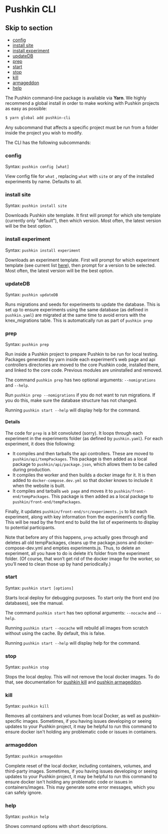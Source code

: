 # Pushkin CLI

## Skip to section

* [config](pushkin-cli.md#config)
* [install site](pushkin-cli.md#install-site)
* [install experiment](pushkin-cli.md#install-experiment)
* [updateDB](pushkin-cli.md#updatedb)
* [prep](pushkin-cli.md#prep)
* [start](pushkin-cli.md#start)
* [stop](pushkin-cli.md#stop)
* [kill](pushkin-cli.md#kill)
* [armageddon](pushkin-cli.md#armageddon)
* [help](pushkin-cli.md#help)

The Pushkin command-line package is available via **Yarn**. We highly recommend a global install in order to make working with Pushkin projects as easy as possible:

```bash
$ yarn global add pushkin-cli
```

Any subcommand that affects a specific project must be run from a folder inside the project you wish to modify.

The CLI has the following subcommands:

### config

Syntax: `pushkin config [what]`

View config file for `what` , replacing `what` with `site` or any of the installed experiments by name. Defaults to all.

### install site

Syntax: `pushkin install site`

Downloads Pushkin site template. It first will prompt for which site template \(currently only "default"\), then which version. Most often, the latest version will be the best option.

### install experiment

Syntax: `pushkin install experiment`

Downloads an experiment template. First will prompt for which experiment template \(see current list [here](modifying-experiment-templates/#current-templates)\), then prompt for a version to be selected. Most often, the latest version will be the best option.

### updateDB

Syntax: `pushkin updateDB`

Runs migrations and seeds for experiments to update the database. This is set up to ensure experiments using the same database \(as defined in `pushkin.yaml`\) are migrated at the same time to avoid errors with the knex\_migrations table. This is automatically run as part of `pushkin prep`

### prep

Syntax: `pushkin prep`

Run inside a Pushkin project to prepare Pushkin to be run for local testing. Packages generated by yarn inside each experiment’s web page and api controllers directories are moved to the core Pushkin code, installed there, and linked to the core code. Previous modules are uninstalled and removed.

The command `pushkin prep` has two optional arguments: `--nomigrations` and `--help`.

Run `pushkin prep --nomigrations` if you do not want to run migrations. If you do this, make sure the database structure has not changed.

Running `pushkin start --help` will display help for the command.

#### Details

The code for `prep` is a bit convoluted \(sorry\). It loops through each experiment in the experiments folder \(as defined by `pushkin.yaml`\). For each experiment, it does thie following:

* It compiles and then tarballs the api controllers. These are moved to `pushkin/api/tempPackages`. This package is then added as a local package to `pushkin/api/package.json`, which allows them to be called during production.
* It compiles the worker and then builds a docker image for it. It is then added to `docker-compose.dev.yml` so that docker knows to include it when the website is built.
* It compiles and tarballs `web page` and moves it to `pushkin/front-end/tempPackages`. This package is then added as a local package to `pushkin/front-end/tempPackages`.

Finally, it updates `pushkin/front-end/src/experiments.js` to list each experiment, along with key information from the experiment’s config file. This will be read by the front end to build the list of experiments to display to potential participants.

Note that before any of this happens, `prep` actually goes through and deletes all old tempPackages, cleans up the package.jsons and docker-compose-dev.yml and empties experiments.js. Thus, to delete an experiment, all you have to do is delete it’s folder from the experiment folder. \(Of course, that won’t get rid of the docker image for the worker, so you’ll need to clean those up by hand periodically.\)

### start

Syntax: `pushkin start [options]`

Starts local deploy for debugging purposes. To start only the front end \(no databases\), see the manual.

The command `pushkin start` has two optional arguments: `--nocache` and `--help`.

Running `pushkin start --nocache` will rebuild all images from scratch without using the cache. By default, this is false.

Running `pushkin start --help` will display help for the command.

### stop

Syntax: `pushkin stop`

Stops the local deploy. This will not remove the local docker images. To do that, see documentation for [pushkin kill](pushkin-cli.md#kill) and [pushkin armageddon](pushkin-cli.md#armageddon).

### kill

Syntax: `pushkin kill`

Removes all containers and volumes from local Docker, as well as pushkin-specific images. Sometimes, if you having issues developing or seeing updates to your Pushkin project, it may be helpful to run this command to ensure docker isn't holding any problematic code or issues in containers.

### armageddon

Syntax: `pushkin armageddon`

Complete reset of the local docker, including containers, volumes, and third-party images. Sometimes, if you having issues developing or seeing updates to your Pushkin project, it may be helpful to run this command to ensure docker isn't holding any problematic code or issues in containers/images. This may generate some error messages, which you can safely ignore.

### help

Syntax: `pushkin help`

Shows command options with short descriptions.

